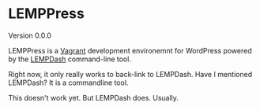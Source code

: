 # LEMPPress
Version 0.0.0

LEMPPress is a [Vagrant](http://vagrantup.com) development environemnt for WordPress powered by the [LEMPDash](https://github.com/pbredenberg/lempdash) command-line tool.

Right now, it only really works to back-link to LEMPDash. Have I mentioned LEMPDash? It is a commandline tool.

This doesn't work yet. But LEMPDash does. Usually.